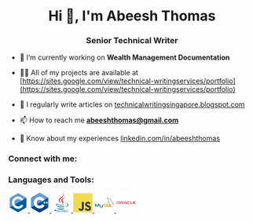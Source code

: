 <h1 align="center">Hi 👋, I'm Abeesh Thomas</h1>
<h3 align="center">Senior Technical Writer</h3>

- 🔭 I’m currently working on **Wealth Management Documentation**

- 👨‍💻 All of my projects are available at [https://sites.google.com/view/technical-writingservices/portfolio](https://sites.google.com/view/technical-writingservices/portfolio)

- 📝 I regularly write articles on [technicalwritingsingapore.blogspot.com](technicalwritingsingapore.blogspot.com)

- 📫 How to reach me **abeeshthomas@gmail.com**

- 📄 Know about my experiences [linkedin.com/in/abeeshthomas](linkedin.com/in/abeeshthomas)

<h3 align="left">Connect with me:</h3>
<p align="left">
</p>

<h3 align="left">Languages and Tools:</h3>
<p align="left"> <a href="https://www.cprogramming.com/" target="_blank" rel="noreferrer"> <img src="https://raw.githubusercontent.com/devicons/devicon/master/icons/c/c-original.svg" alt="c" width="40" height="40"/> </a> <a href="https://www.w3schools.com/cpp/" target="_blank" rel="noreferrer"> <img src="https://raw.githubusercontent.com/devicons/devicon/master/icons/cplusplus/cplusplus-original.svg" alt="cplusplus" width="40" height="40"/> </a> <a href="https://www.java.com" target="_blank" rel="noreferrer"> <img src="https://raw.githubusercontent.com/devicons/devicon/master/icons/java/java-original.svg" alt="java" width="40" height="40"/> </a> <a href="https://developer.mozilla.org/en-US/docs/Web/JavaScript" target="_blank" rel="noreferrer"> <img src="https://raw.githubusercontent.com/devicons/devicon/master/icons/javascript/javascript-original.svg" alt="javascript" width="40" height="40"/> </a> <a href="https://www.mysql.com/" target="_blank" rel="noreferrer"> <img src="https://raw.githubusercontent.com/devicons/devicon/master/icons/mysql/mysql-original-wordmark.svg" alt="mysql" width="40" height="40"/> </a> <a href="https://www.oracle.com/" target="_blank" rel="noreferrer"> <img src="https://raw.githubusercontent.com/devicons/devicon/master/icons/oracle/oracle-original.svg" alt="oracle" width="40" height="40"/> </a> </p>

